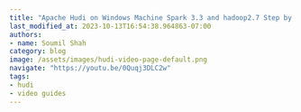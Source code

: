 ```yaml
---
title: "Apache Hudi on Windows Machine Spark 3.3 and hadoop2.7 Step by Step guide and Installation Process"
last_modified_at: 2023-10-13T16:54:38.964863-07:00
authors:
- name: Soumil Shah
category: blog
image: /assets/images/hudi-video-page-default.png
navigate: "https://youtu.be/0Quqj3DLC2w"
tags:
- hudi
- video guides
---
```

